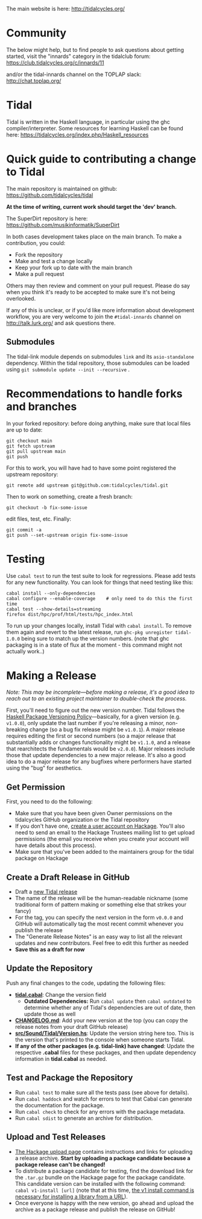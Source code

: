 The main website is here: http://tidalcycles.org/

# Community

The below might help, but to find people to ask questions about
getting started, visit the "innards" category in the tidalclub forum:
  https://club.tidalcycles.org/c/innards/11

and/or the tidal-innards channel on the TOPLAP slack:
  http://chat.toplap.org/

# Tidal

Tidal is written in the Haskell language, in particular using the ghc
compiler/interpreter. Some resources for learning Haskell can be found here: 
  https://tidalcycles.org/index.php/Haskell_resources

# Quick guide to contributing a change to Tidal

The main repository is maintained on github:
  https://github.com/tidalcycles/tidal

**At the time of writing, current work should target the 'dev' branch.**

The SuperDirt repository is here:
  https://github.com/musikinformatik/SuperDirt

In both cases development takes place on the main branch. To make a
contribution, you could:

* Fork the repository
* Make and test a change locally
* Keep your fork up to date with the main branch
* Make a pull request

Others may then review and comment on your pull request. Please do say
when you think it's ready to be accepted to make sure it's not being
overlooked.

If any of this is unclear, or if you'd like more information about
development workflow, you are very welcome to join the
`#tidal-innards` channel on http://talk.lurk.org/ and ask questions
there.

## Submodules

The tidal-link module depends on submodules `link` and its `asio-standalone` dependency. Within the tidal repository, those submodules can be loaded using `git submodule update --init --recursive` .

# Recommendations to handle forks and branches

In your forked repository: before doing anything,
make sure that local files are up to date:
```
git checkout main
git fetch upstream
git pull upstream main
git push
```

For this to work, you will have had to have some point registered the upstream repository:
```
git remote add upstream git@github.com:tidalcycles/tidal.git
```

Then to work on something, create a fresh branch:
```
git checkout -b fix-some-issue
```
edit files, test, etc. Finally:
```
git commit -a
git push --set-upstream origin fix-some-issue
```

# Testing

Use `cabal test` to run the test suite to look for regressions. Please
add tests for any new functionality. You can look for things that need
testing like this:

```
cabal install --only-dependencies
cabal configure --enable-coverage    # only need to do this the first time
cabal test --show-details=streaming
firefox dist/hpc/prof/html/tests/hpc_index.html
```

To run up your changes locally, install Tidal with `cabal install`. To remove them again and revert to the latest release, run `ghc-pkg unregister tidal-1.0.0` being sure to match up the version numbers. (note that ghc packaging is in a state of flux at the moment - this command might not actually work..)

# Making a Release

*Note: This may be incomplete&mdash;before making a release, it's a good idea to reach out to an existing project maintainer to double-check the process.*

First, you'll need to figure out the new version number. Tidal follows the [Haskell Package Versioning Policy](https://pvp.haskell.org/)&mdash;basically, for a given version (e.g. `v1.0.0`), only update the last number if you're releasing a minor, non-breaking change (so a bug fix release might be `v1.0.1`). A major release requires editing the first or second numbers (so a major release that substantially adds or changes functionality might be `v1.1.0`, and a release that rearchitects the fundamentals would be `v2.0.0`). Major releases include those that update dependencies to a new major release. It's also a good idea to do a major release for any bugfixes where performers have started using the "bug" for aesthetics.

## Get Permission
First, you need to do the following:

* Make sure that you have been given Owner permissions on the tidalcycles GitHub organization or the Tidal repository
* If you don't have one, [create a user account on Hackage](https://hackage.haskell.org/users/register-request). You'll also need to send an email to the Hackage Trustees mailing list to get upload permissions (the email you receive when you create your account will have details about this process).
* Make sure that you've been added to the maintainers group for the tidal package on Hackage

## Create a Draft Release in GitHub

* Draft a [new Tidal release](https://github.com/tidalcycles/Tidal/releases)
* The name of the release will be the human-readable nickname (some traditional form of pattern making or something else that strikes your fancy)
* For the tag, you can specify the next version in the form `v0.0.0` and GitHub will automatically tag the most recent commit whenever you publish the release
* The "Generate Release Notes" is an easy way to list all the relevant updates and new contributors. Feel free to edit this further as needed
* **Save this as a draft for now**

## Update the Repository

Push any final changes to the code, updating the following files:
* **[tidal.cabal](https://github.com/tidalcycles/Tidal/blob/1.10-dev/tidal.cabal)**: Change the version field
  * **Outdated Dependencies:** Run `cabal update` then `cabal outdated` to determine whether any of Tidal's dependencies are out of date, then update those as well
* **[CHANGELOG.md](https://github.com/tidalcycles/Tidal/blob/1.10-dev/CHANGELOG.md)**: Add your new version at the top (you can copy the release notes from your draft GitHub release)
* **[src/Sound/Tidal/Version.hs](https://github.com/tidalcycles/Tidal/blob/1.10-dev/src/Sound/Tidal/Version.hs)**: Update the version string here too. This is the version that's printed to the console when someone starts Tidal.
* **If any of the other packages (e.g. tidal-link) have changed**: Update the respective **.cabal** files for these packages, and then update dependency information in **tidal.cabal** as needed.

## Test and Package the Repository

* Run `cabal test` to make sure all the tests pass (see above for details).
* Run `cabal haddock` and watch for errors to test that Cabal can generate the documentation for the package.
* Run `cabal check` to check for any errors with the package metadata.
* Run `cabal sdist` to generate an archive for distribution.

## Upload and Test Releases

* [The Hackage upload page](https://hackage.haskell.org/upload) contains instructions and links for uploading a release archive. **Start by uploading a package candidate because a package release can't be changed!**
* To distribute a package candidate for testing, find the download link for the `.tar.gz` bundle on the Hackage page for the package candidate. This candidate version can be installed with the following command: `cabal v1-install [url]` (note that at this time, [the v1 install command is necessary for installing a library from a URL](https://github.com/haskell/cabal/issues/8335)).
* Once everyone is happy with the new version, go ahead and upload the archive as a package release and publish the release on GitHub!
